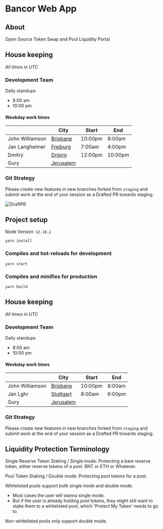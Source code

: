# Bancor Web App

## About

Open Source Token Swap and Pool Liquidity Portal

## House keeping

_All times in UTC_

### Development Team

Daily standups

- 8:00 am
- 10:00 pm

#### Weekday work times

|                 | City                                                                 | Start   | End     |
| --------------- | -------------------------------------------------------------------- | ------- | ------- |
| John Williamson | [Brisbane](https://www.timeanddate.com/worldclock/australia/)        | 10:00pm | 8:00am  |
| Jan Langheimer  | [Freiburg](https://www.timeanddate.com/worldclock/germany/freiburg)  | 7:00am  | 4:00pm  |
| Dmitry          | [Dnipro](https://www.timeanddate.com/worldclock/ukraine/dnipro)      | 12:00pm | 10:00pm |
| Gury            | [Jerusalem](https://www.timeanddate.com/worldclock/israel/jerusalem) |         |         |

### Git Strategy

Please create new features in new branches forked from `staging` and submit work at the end of your session as a Drafted PR towards staging.

![DraftPR](https://github.com/bancorprotocol/webapp/raw/master/docs/media/draftPr.png)

## Project setup

Node Version: `12.18.2`

```
yarn install
```

### Compiles and hot-reloads for development

```
yarn start
```

### Compiles and minifies for production

```
yarn build
```

## House keeping

_All times in UTC_

### Development Team

Daily standups

- 8:00 am
- 10:00 pm

#### Weekday work times

|                 | City                                                                  | Start   | End    |
| --------------- | --------------------------------------------------------------------- | ------- | ------ |
| John Williamson | [Brisbane](https://www.timeanddate.com/worldclock/australia/)         | 10:00pm | 8:00am |
| Jan Lghr        | [Stuttgart](https://www.timeanddate.com/worldclock/germany/stuttgart) | 8:00am  | 6:00pm |
| Gury            | [Jerusalem](https://www.timeanddate.com/worldclock/israel/jerusalem)  |         |        |

### Git Strategy

Please create new features in new branches forked from `staging` and submit work at the end of your session as a Drafted PR towards staging.

## Liquidity Protection Terminology

Single Reserve Token Staking / Single mode: Protecting a bare reserve token, either reserve tokens of a pool. BNT or ETH or Whatever.

Pool Token Staking / Double mode: Protecting pool tokens for a pool.

Whitelisted pools support both single mode and double mode.

- Most cases the user will wanna single mode.
- But if the user is already holding pool tokens, they might still want to stake them to a whitelisted pool, which 'Protect My Token' needs to go to.

Non-whitelisted pools only support double mode.
